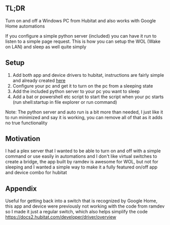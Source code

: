 ## TL;DR
Turn on and off a Windows PC from Hubitat and also works with Google Home automations

If you configure a simple python server (included) you can have it run to listen to a simple page request. This is how you can setup the WOL (Wake on LAN) and sleep as well quite simply

## Setup
1. Add both app and device drivers to hubitat, instructions are fairly simple and already created [here](https://community.hubitat.com/t/release-wake-on-lan-wake-up-your-computers-via-the-hub/78362)
2. Configure your pc and get it to turn on the pc from a sleeping state
3. Add the included python server to your pc you want to sleep
4. Add a bat or powershell etc script to start the script when your pc starts (run shell:startup in file explorer or run command)

Note: The python server and auto run is a bit more than needed, I just like it to run minimized and say it is working, you can remove all of that as it adds no true functionality


## Motivation
I had a plex server that I wanted to be able to turn on and off with a simple command or use easily in automations and I don't like virtual switches to create a bridge, the app built by ramdev is awesome for WOL, but not for sleeping and I wanted a simple way to make it a fully featured on/off app and device combo for hubitat


## Appendix
Useful for getting back into a switch that is recognized by Google Home, this app and device were previously not working with the code from ramdev so I made it just a regular switch, which also helps simplify the code
https://docs2.hubitat.com/developer/driver/overview
